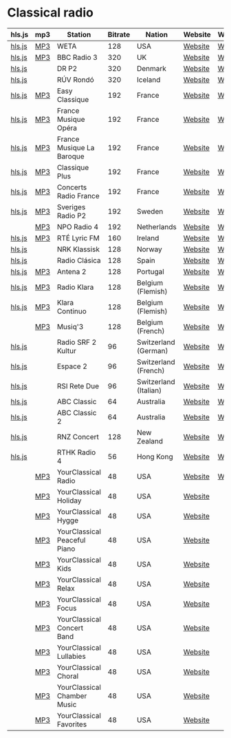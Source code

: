 # Classical radio

<link rel="stylesheet" type="text/css" href="css/markdown.css">
<link rel="shortcut icon" href="ico/favicon.png" type="image/x-icon">

| hls.js | mp3 | Station | Bitrate | Nation | Website | Wikipedia |
| --- | --- | --- | --- | --- | --- | --- |
| [hls.js](/hlsjsaudio.html?stream=https://playerservices.streamtheworld.com/api/livestream-redirect/WETAFM_ADP.m3u8) | [MP3](https://playerservices.streamtheworld.com/api/livestream-redirect/WETAFM.mp3) | WETA | 128 | USA | [Website](https://weta.org/fm/playlists) | [Wikipedia](https://en.wikipedia.org/wiki/WETA_(FM)) |
| [hls.js](/hlsjsaudio.html?stream=https://as-hls-ww-live.akamaized.net/pool_904/live/ww/bbc_radio_three/bbc_radio_three.isml/bbc_radio_three-audio%3d320000.norewind.m3u8) | [MP3](http://bbcmedia.ic.llnwd.net/stream/bbcmedia_radio3_mf_p) | BBC Radio 3 | 320 | UK  | [Website](https://www.bbc.co.uk/schedules/p00fzl8t) | [Wikipedia](https://en.wikipedia.org/wiki/BBC_Radio_3) |
| [hls.js](/hlsjsaudio.html?stream=https://drliveradio.akamaized.net/hls/live/2022411/p2/masterab.m3u8) |     | DR P2 | 320 | Denmark | [Website](https://www.dr.dk/radio/p2) | [Wikipedia](https://en.wikipedia.org/wiki/DR_P2) |
| [hls.js](/hlsjsaudio.html?stream=https://ruv-radio-live.akamaized.net/streymi/rondo/rondo.m3u8) |     | RÚV Rondó | 320 | Iceland | [Website](https://www.ruv.is/rondo) | [Wikipedia](https://en.wikipedia.org/wiki/R%C3%9AV#Radio) |
| [hls.js](/hlsjsaudio.html?stream=https://stream.radiofrance.fr/francemusiqueeasyclassique/francemusiqueeasyclassique.m3u8) | [MP3](https://direct.francemusique.fr/live/francemusiqueeasyclassique-hifi.aac) | Easy Classique | 192 | France | [Website](https://www.francemusique.com/) | [Wikipedia](https://en.wikipedia.org/wiki/France_Musique) |
| [hls.js](/hlsjsaudio.html?stream=https://stream.radiofrance.fr/francemusiqueopera/francemusiqueopera.m3u8) | [MP3](https://icecast.radiofrance.fr/francemusiqueopera-hifi.aac) | France Musique Opéra | 192 | France | [Website](https://www.francemusique.fr/radios-thematiques/opera) | [Wikipedia](https://en.wikipedia.org/wiki/France_Musique) |
| [hls.js](/hlsjsaudio.html?stream=https://stream.radiofrance.fr/francemusiquebaroque/francemusiquebaroque.m3u8) | [MP3](https://icecast.radiofrance.fr/francemusiquebaroque-hifi.aac) | France Musique La Baroque | 192 | France | [Website](https://www.francemusique.fr/radios-thematiques/la-baroque) | [Wikipedia](https://en.wikipedia.org/wiki/France_Musique) |
| [hls.js](/hlsjsaudio.html?stream=https://stream.radiofrance.fr/francemusiqueclassiqueplus/francemusiqueclassiqueplus.m3u8) | [MP3](https://direct.francemusique.fr/live/francemusiqueclassiqueplus-hifi.aac) | Classique Plus | 192 | France | [Website](https://www.francemusique.com/) | [Wikipedia](https://en.wikipedia.org/wiki/France_Musique) |
| [hls.js](/hlsjsaudio.html?stream=https://stream.radiofrance.fr/francemusiqueconcertsradiofrance/francemusiqueconcertsradiofrance.m3u8) | [MP3](https://direct.francemusique.fr/live/francemusiqueconcertsradiofrance-hifi.aac) | Concerts Radio France | 192 | France | [Website](https://www.francemusique.com/) | [Wikipedia](https://en.wikipedia.org/wiki/France_Musique) |
| [hls.js](/hlsjsaudio.html?stream=https://live-cdn.sr.se/pool2/p2musik/p2musik.isml/p2musik.m3u8) | [MP3](https://http-live.sr.se/p2musik-mp3-192) | Sveriges Radio P2 | 192 | Sweden | [Website](https://sverigesradio.se/sida/tabla.aspx?programid=2562) | [Wikipedia](https://en.wikipedia.org/wiki/Sveriges_Radio_P2) |
|     | [MP3](https://icecast.omroep.nl/radio4-bb-mp3) | NPO Radio 4 | 192 | Netherlands | [Website](https://www.nporadio4.nl/gids-gemist) | [Wikipedia](https://en.wikipedia.org/wiki/NPO_Radio_4) |
| [hls.js](/hlsjsaudio.html?stream=https://www.rte.ie/manifests/lyric.m3u8) | [MP3](http://icecast2.rte.ie/lyric) | RTÉ Lyric FM | 160 | Ireland | [Website](https://www.rte.ie/lyricfm/#!) | [Wikipedia](https://en.wikipedia.org/wiki/RT%C3%89_lyric_fm) |
| [hls.js](/hlsjsaudio.html?stream=https://nrk-klassisk.akamaized.net/42/0/hls/nrk-klassisk/playlist.m3u8) |     | NRK Klassisk | 128 | Norway | [Website](https://radio.nrk.no/guide) | [Wikipedia](https://en.wikipedia.org/wiki/NRK_Klassisk) |
| [hls.js](/hlsjsaudio.html?stream=https://rtvelivestreamv6.akamaized.net/rtvesec/rne/rne_r2_main.m3u8) |     | Radio Clásica | 128 | Spain | [Website](http://www.rtve.es/radio/radioclasica/programacion/) | [Wikipedia](https://en.wikipedia.org/wiki/Radio_Cl%C3%A1sica) |
| [hls.js](/hlsjsaudio.html?stream=https://streaming-live.rtp.pt/liveradio/antena280a/playlist.m3u8) | [MP3](http://radiocast.rtp.pt/antena280a.mp3) | Antena 2 | 128 | Portugal | [Website](https://www.rtp.pt/antena2/programacao) | [Wikipedia](https://en.wikipedia.org/wiki/Antena_2_(Portugal)) |
| [hls.js](/dashjsaudio.html?stream=https://live-radio.v2022.vrtcdn.be/groupa/live/a9f36fda-cb3c-4b4e-9405-a5bba55654c0/live.isml/.m3u8) | [MP3](http://icecast.vrtcdn.be/klara-high.mp3) | Radio Klara | 128 | Belgium (Flemish) | [Website](https://klara.be/playlists/dagoverzicht) | [Wikipedia](https://en.wikipedia.org/wiki/Klara_(radio_station)) |
| [hls.js](/hlsjsaudio.html?stream=https://live-radio-cf-vrt.akamaized.net/groupa/live/0d06dbbe-92d4-4cfe-a0b3-ccc6b7a32ec4/live.isml/.m3u8) | [MP3](http://icecast.vrtcdn.be/klaracontinuo-high.mp3) | Klara Continuo | 128 | Belgium (Flemish) | [Website](https://klara.be/playlists/continuo) | [Wikipedia](https://en.wikipedia.org/wiki/Klara_continuo) |
|     | [MP3](https://radios.rtbf.be/musiq3-128.aac) | Musiq'3 | 128 | Belgium (French) | [Website](https://www.rtbf.be/musiq3/grille-programme) | [Wikipedia](https://en.wikipedia.org/wiki/Musiq%273) |
| [hls.js](/hlsjsaudio.html?stream=https://lsaplus.swisstxt.ch/audio/drs2_96.stream/playlist.m3u8) |     | Radio SRF 2 Kultur | 96  | Switzerland (German) | [Website](https://www.srf.ch/radio-srf-2-kultur/programm/musik) | [Wikipedia](https://en.wikipedia.org/wiki/Radio_SRF_2_Kultur) |
| [hls.js](/hlsjsaudio.html?stream=https://lsaplus.swisstxt.ch/audio/espace-2_96.stream/playlist.m3u8) |     | Espace 2 | 96  | Switzerland (French) | [Website](https://www.rts.ch/espace-2/quel-titre/) | [Wikipedia](https://en.wikipedia.org/wiki/Espace_2) |
| [hls.js](/hlsjsaudio.html?stream=https://lsaplus.swisstxt.ch/audio/retedue_96.stream/playlist.m3u8) |     | RSI Rete Due | 96  | Switzerland (Italian) | [Website](https://www.rsi.ch/palinsesto/list/ "https://www.rsi.ch/palinsesto/list/#") | [Wikipedia](https://en.wikipedia.org/wiki/RSI_Rete_Due) |
| [hls.js](/hlsjsaudio.html?stream=https://mediaserviceslive.akamaized.net/hls/live/2038316/classicfmnsw/index.m3u8) |     | ABC Classic | 64  | Australia | [Website](https://www.abc.net.au/classic/programs/schedule/) | [Wikipedia](https://en.wikipedia.org/wiki/ABC_Classic) |
| [hls.js](/hlsjsaudio.html?stream=https://mediaserviceslive.akamaized.net/hls/live/2038317/classic2/index.m3u8) |     | ABC Classic 2 | 64  | Australia | [Website](https://radio.abc.net.au/stations/classic2/live) | [Wikipedia](https://en.wikipedia.org/wiki/ABC_Classic_2) |
| [hls.js](/hlsjsaudio.html?stream=https://radionz.streamguys1.com/concert/concert/playlist.m3u8) | | RNZ Concert | 128 | New Zealand | [Website](https://www.rnz.co.nz/concert/schedules) | [Wikipedia](https://en.wikipedia.org/wiki/RNZ_Concert) |
| [hls.js](/hlsjsaudio.html?stream=https://rthkaudio4-lh.akamaihd.net/i/radio4_1@355867/master.m3u8) |     | RTHK Radio 4 | 56  | Hong Kong | [Website](https://www.rthk.hk/?lang=en) | [Wikipedia](https://en.wikipedia.org/wiki/RTHK) |
|     | [MP3](https://ycradio.stream.publicradio.org/ycradio.aac) | YourClassical Radio | 48  | USA | [Website](https://www.yourclassical.org/listen/radio) | [Wikipedia](https://en.wikipedia.org/wiki/Classical_24) |
|     | [MP3](https://holiday.stream.publicradio.org/holiday_yc.aac) | YourClassical Holiday | 48  | USA | [Website](https://www.yourclassical.org/listen/holiday) |     |
|     | [MP3](https://hygge.stream.publicradio.org/hygge.aac) | YourClassical Hygge | 48  | USA | [Website](https://www.yourclassical.org/listen/hygge) |     |
|     | [MP3](https://peacefulpiano.stream.publicradio.org/peacefulpiano.aac) | YourClassical Peaceful Piano | 48  | USA | [Website](https://www.yourclassical.org/listen/peaceful-piano) |     |
|     | [MP3](https://classicalkids.stream.publicradio.org/classicalkids.aac) | YourClassical Kids | 48  | USA | [Website](https://www.yourclassical.org/listen/kids-classical) |     |
|     | [MP3](https://relax.stream.publicradio.org/relax.aac) | YourClassical Relax | 48  | USA | [Website](https://www.yourclassical.org/listen/relax) |     |
|     | [MP3](https://focus.stream.publicradio.org/focus.aac) | YourClassical Focus | 48  | USA | [Website](https://www.yourclassical.org/listen/focus) |     |
|     | [MP3](https://concertband.stream.publicradio.org/concertband.aac) | YourClassical Concert Band | 48  | USA | [Website](https://www.yourclassical.org/listen/concertband) |     |
|     | [MP3](https://lullabies.stream.publicradio.org/lullabies.aac) | YourClassical Lullabies | 48  | USA | [Website](https://www.yourclassical.org/listen/lullabies) |     |
|     | [MP3](https://choral.stream.publicradio.org/choral.aac) | YourClassical Choral | 48  | USA | [Website](https://www.yourclassical.org/listen/choral) |     |
|     | [MP3](https://chambermusic.stream.publicradio.org/chambermusic.aac) | YourClassical Chamber Music | 48  | USA | [Website](https://www.yourclassical.org/listen/chamber-music) |     |
|     | [MP3](https://favorites.stream.publicradio.org/favorites.aac) | YourClassical Favorites | 48  | USA | [Website](https://www.yourclassical.org/listen/favorites) |     |
